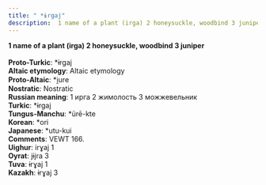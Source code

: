 ```yaml
---
title: " *ɨrgaj"
description:  1 name of a plant (irga) 2 honeysuckle, woodbind 3 juniper
---
```

<strong> 1 name of a plant (irga) 2 honeysuckle, woodbind 3 juniper</strong><br><br>
<strong>Proto-Turkic</strong>:  *ɨrgaj<br>
<strong>Altaic etymology</strong>:  Altaic etymology<br>
<strong> Proto-Altaic</strong>:  *i̯ure<br>
<strong>Nostratic</strong>:  Nostratic<br>
<strong>Russian meaning</strong>:  1 ирга 2 жимолость 3 можжевельник<br>
<strong>Turkic</strong>:  *ɨrgaj<br>
<strong>Tungus-Manchu</strong>:  *ürē-kte<br>
<strong>Korean</strong>:  *ori<br>
<strong>Japanese</strong>:  *utu-kui<br>
<strong>Comments</strong>:  VEWT 166.<br>
<strong>Uighur</strong>:  irɣaj 1<br>
<strong>Oyrat</strong>:  jɨjra 3<br>
<strong>Tuva</strong>:  ɨrɣaj 1<br>
<strong>Kazakh</strong>:  ɨrɣaj 3<br>


